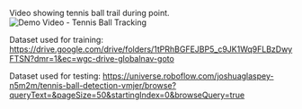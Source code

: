 Video showing tennis ball trail during point.
![Demo Video - Tennis Ball Tracking](https://github.com/user-attachments/assets/bce7ef2b-243c-48fc-92bf-269c06fc164b)

Dataset used for training: 
https://drive.google.com/drive/folders/1tPRhBGFEJBP5_c9JK1Wq9FLBzDwyFTSN?dmr=1&ec=wgc-drive-globalnav-goto

Dataset used for testing:
https://universe.roboflow.com/joshuaglaspey-n5m2m/tennis-ball-detection-vmjer/browse?queryText=&pageSize=50&startingIndex=0&browseQuery=true
